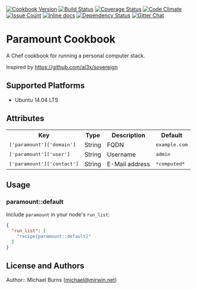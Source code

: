 [![Cookbook Version](https://img.shields.io/cookbook/v/paramount.svg)](https://community.opscode.com/cookbooks/paramount)
[![Build Status](https://travis-ci.org/mburns/paramount.svg?branch=master)](https://travis-ci.org/mburns/paramount)
[![Coverage Status](https://coveralls.io/repos/github/mburns/paramount/badge.svg?branch=master)](https://coveralls.io/github/mburns/paramount?branch=master)
[![Code Climate](https://codeclimate.com/github/mburns/paramount/badges/gpa.svg)](https://codeclimate.com/github/mburns/paramount)
[![Issue Count](https://codeclimate.com/github/mburns/paramount/badges/issue_count.svg)](https://codeclimate.com/github/mburns/paramount)
[![Inline docs](http://inch-ci.org/github/mburns/paramount.svg?branch=master)](http://inch-ci.org/github/mburns/paramount)
[![Dependency Status](https://gemnasium.com/mburns/paramount.svg)](https://gemnasium.com/mburns/paramount)
[![Gitter Chat](https://badges.gitter.im/mburns/paramount.svg)](https://gitter.im/mburns/paramount?utm_source=badge&utm_medium=badge&utm_campaign=pr-badge&utm_content=badge)


# Paramount Cookbook

A Chef cookbook for running a personal computer stack.

Inspired by https://github.com/al3x/sovereign

## Supported Platforms

 * Ubuntu 14.04 LTS

## Attributes

<table>
  <tr>
    <th>Key</th>
    <th>Type</th>
    <th>Description</th>
    <th>Default</th>
  </tr>
  <tr>
    <td><tt>['paramount']['domain']</tt></td>
    <td>String</td>
    <td>FQDN</td>
    <td><tt>example.com</tt></td>
  </tr>
  <tr>
    <td><tt>['paramount']['user']</tt></td>
    <td>String</td>
    <td>Username</td>
    <td><tt>admin</tt></td>
  </tr>
  <tr>
    <td><tt>['paramount']['contact']</tt></td>
    <td>String</td>
    <td>E-Mail address</td>
    <td><tt>*computed*</tt></td>
  </tr>
</table>

## Usage

### paramount::default

Include `paramount` in your node's `run_list`:

```json
{
  "run_list": [
    "recipe[paramount::default]"
  ]
}
```

## License and Authors

Author:: Michael Burns (michael@mirwin.net)


